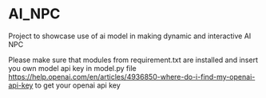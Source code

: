 # AI_NPC
Project to showcase use of ai model in making dynamic and interactive AI NPC

Please make sure that modules from requirement.txt are installed and insert you own model api key in model.py file
https://help.openai.com/en/articles/4936850-where-do-i-find-my-openai-api-key to get your openai api key
